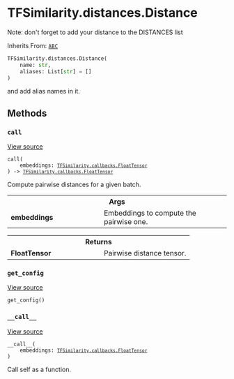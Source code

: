 # TFSimilarity.distances.Distance





Note: don't forget to add your distance to the DISTANCES list

Inherits From: [`ABC`](../../TFSimilarity/distances/ABC.md)


```python
TFSimilarity.distances.Distance(
    name: str,
    aliases: List[str] = []
)
```



<!-- Placeholder for "Used in" -->
and add alias names in it.

## Methods

<h3 id="call"><code>call</code></h3>

<a target="_blank" href="https://github.com/tensorflow/similarity/blob/main/tensorflow_similarity/distances.py#L17-L26">View source</a>

<pre class="devsite-click-to-copy prettyprint lang-py tfo-signature-link">
<code>call(
    embeddings: <a href="../../TFSimilarity/callbacks/FloatTensor.md"><code>TFSimilarity.callbacks.FloatTensor</code></a>
) -> <a href="../../TFSimilarity/callbacks/FloatTensor.md"><code>TFSimilarity.callbacks.FloatTensor</code></a>
</code></pre>

Compute pairwise distances for a given batch.


<!-- Tabular view -->
 <table class="responsive fixed orange">
<colgroup><col width="214px"><col></colgroup>
<tr><th colspan="2">Args</th></tr>

<tr>
<td>
<b>embeddings</b>
</td>
<td>
Embeddings to compute the pairwise one.
</td>
</tr>
</table>



<!-- Tabular view -->
 <table class="responsive fixed orange">
<colgroup><col width="214px"><col></colgroup>
<tr><th colspan="2">Returns</th></tr>

<tr>
<td>
<b>FloatTensor</b>
</td>
<td>
Pairwise distance tensor.
</td>
</tr>
</table>



<h3 id="get_config"><code>get_config</code></h3>

<a target="_blank" href="https://github.com/tensorflow/similarity/blob/main/tensorflow_similarity/distances.py#L34-L35">View source</a>

<pre class="devsite-click-to-copy prettyprint lang-py tfo-signature-link">
<code>get_config()
</code></pre>




<h3 id="__call__"><code>__call__</code></h3>

<a target="_blank" href="https://github.com/tensorflow/similarity/blob/main/tensorflow_similarity/distances.py#L28-L29">View source</a>

<pre class="devsite-click-to-copy prettyprint lang-py tfo-signature-link">
<code>__call__(
    embeddings: <a href="../../TFSimilarity/callbacks/FloatTensor.md"><code>TFSimilarity.callbacks.FloatTensor</code></a>
)
</code></pre>

Call self as a function.




